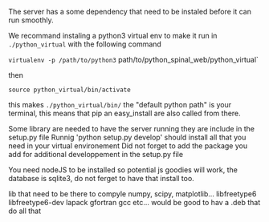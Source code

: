 The server has a some dependency that need to be instaled before it can run smoothly.

We recommand instaling a python3 virtual env to make it run in `./python_virtual` with the following command

```virtualenv -p /path/to/python3``` path/to/python_spinal_web/python_virtual`

then

```source python_virtual/bin/activate```

this makes `./python_virtual/bin/` the "default python path" is your terminal, this means that pip an easy_install are also called from there.

Some library are needed to have the server running they are include in the setup.py file
Runnig 'python setup.py develop' should install all that you need in your virtual environement
Did not forget to add the package you add for additional developpement in the setup.py file


You need nodeJS to be installed so potential js goodies will work, the database is sqlite3, do not ferget to have that install too.

lib that need to be there to compyle numpy, scipy, matplotlib...
libfreetype6 
libfreetype6-dev
lapack
gfortran
gcc
etc...
would be good to hav a .deb that do all that

